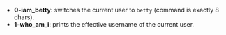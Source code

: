 - **0-iam_betty**: switches the current user to `betty` (command is exactly 8 chars).
- **1-who_am_i**: prints the effective username of the current user.
